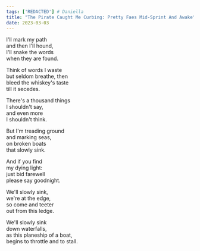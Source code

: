 ```yaml
---  
tags: ['REDACTED'] # Daniella
title: "The Pirate Caught Me Curbing: Pretty Faes Mid-Sprint And Awake"
date: 2023-03-03
---
```


I'll mark my path  
and then I'll hound,  
I'll snake the words  
when they are found.

Think of words I waste  
but seldom breathe, then  
bleed the whiskey's taste  
till it secedes.

There's a thousand things  
I shouldn't say,  
and even more  
I shouldn't think.

But I'm treading ground  
and marking seas,  
on broken boats  
that slowly sink.

And if you find  
my dying light:  
just bid farewell  
please say goodnight.

We'll slowly sink,  
we're at the edge,  
so come and teeter  
out from this ledge.

We'll slowly sink  
down waterfalls,  
as this planeship of a boat,  
begins to throttle and to stall.
